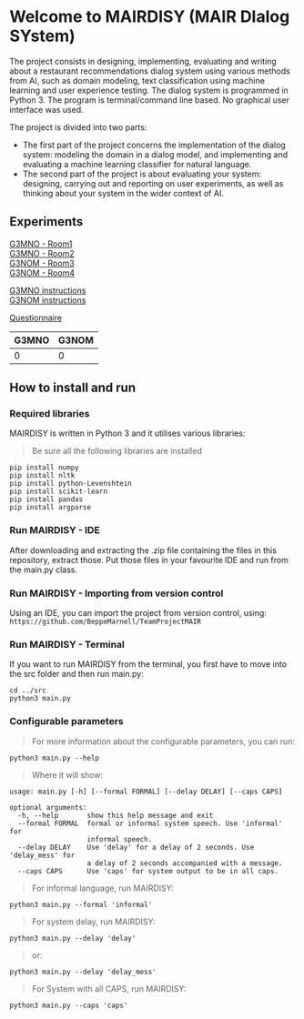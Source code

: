 # Welcome to MAIRDISY (MAIR DIalog SYstem)
The project consists in designing, implementing, evaluating and writing about a restaurant recommendations dialog system using various methods from AI, such as domain modeling, text classification using machine learning and user experience testing. The dialog system is programmed in Python 3. The program is terminal/command line based. No graphical user interface was used. 

The project is divided into two parts: 

- The first part of the project concerns the implementation of the dialog system: modeling the domain in a dialog model, and implementing and evaluating a machine learning classifier for natural language. 
- The second part of the project is about evaluating your system: designing, carrying out and reporting on user experiments, as well as thinking about your system in the wider context of AI.

## Experiments
[G3MNO - Room1](https://repl.it/join/gcbxsezr-beppemarnell)<br />
[G3MNO - Room2](https://repl.it/join/cmuzflxb-beppemarnell)<br />
[G3NOM - Room3](https://repl.it/join/byhmlzuo-beppemarnell)<br />
[G3NOM - Room4](https://repl.it/join/wfowtzea-beppemarnell)<br />

[G3MNO instructions](G3MNO.pdf) <br />
[G3NOM instructions](G3NOM.pdf) <br />

[Questionnaire](https://forms.gle/dGJscYppe7djqxJc6)<br />

| G3MNO | G3NOM |
|-------|-------|
| 0     | 0     |

## How to install and run
### Required libraries
MAIRDISY is written in Python 3 and it utilises various libraries:
> Be sure all the following libraries are installed

```shell
pip install numpy
pip install nltk
pip install python-Levenshtein
pip install scikit-learn
pip install pandas
pip install argparse
```
### Run MAIRDISY - IDE
After downloading and extracting the .zip file containing the files in this repository, 
extract those. Put those files in your favourite IDE and run from the main.py class.

### Run MAIRDISY - Importing from version control
Using an IDE, you can import the project from version control, using: `https://github.com/BeppeMarnell/TeamProjectMAIR`

### Run MAIRDISY - Terminal
If you want to run MAIRDISY from the terminal, you first have to move into the src folder and then run main.py:
```shell
cd ../src
python3 main.py
```

### Configurable parameters
> For more information about the configurable parameters, you can run:
```shell
python3 main.py --help
```
> Where it will show:
```
usage: main.py [-h] [--formal FORMAL] [--delay DELAY] [--caps CAPS]

optional arguments:
  -h, --help       show this help message and exit
  --formal FORMAL  formal or informal system speech. Use 'informal' for
                   informal speech.
  --delay DELAY    Use 'delay' for a delay of 2 seconds. Use 'delay_mess' for
                   a delay of 2 seconds accompanied with a message.
  --caps CAPS      Use 'caps' for system output to be in all caps.
```

> For informal language, run MAIRDISY: 
```shell
python3 main.py --formal 'informal'
```

> For system delay, run MAIRDISY:
```shell
python3 main.py --delay 'delay'
```

> or:
```shell
python3 main.py --delay 'delay_mess'
```

> For System with all CAPS, run MAIRDISY:
```shell
python3 main.py --caps 'caps'
```

<!-- # Transition diagram:
![Image of Yaktocat](diagram.jpg) -->
